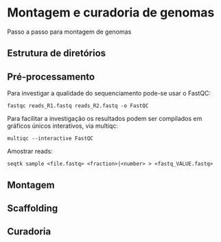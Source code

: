 # Montagem e curadoria de genomas
Passo a passo para montagem de genomas

## Estrutura de diretórios

## Pré-processamento

Para investigar a qualidade do sequenciamento pode-se usar o FastQC:
```
fastqc reads_R1.fastq reads_R2.fastq -o FastQC
```
Para facilitar a investigação os resultados podem ser compilados em gráficos únicos interativos, via multiqc:
```
multiqc --interactive FastQC
```

Amostrar reads:
```
seqtk sample <file.fastq> <fraction>|<number> > <fastq_VALUE.fastq>
```

## Montagem

## Scaffolding

## Curadoria
